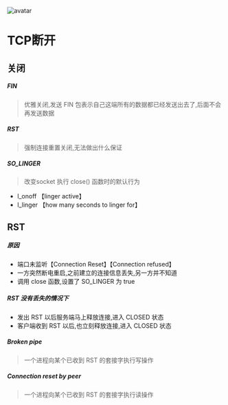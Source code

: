 ![avatar](http://pythonup.cn/static/public/picture/113.jpg)

# TCP断开

## 关闭

##### FIN

> 优雅关闭,发送 FIN 包表示自己这端所有的数据都已经发送出去了,后面不会再发送数据

##### RST
> 强制连接重置关闭,无法做出什么保证

##### SO_LINGER

> 改变socket 执行 close() 函数时的默认行为

* l_onoff 【linger active】
* l_linger 【how many seconds to linger for】

## RST

##### 原因

* 端口未监听【Connection Reset】【Connection refused】
* 一方突然断电重启,之前建立的连接信息丢失,另一方并不知道
* 调用 close 函数,设置了 SO_LINGER 为 true

##### RST 没有丢失的情况下

* 发出 RST 以后服务端⻢上释放连接,进入 CLOSED 状态
* 客户端收到 RST 以后,也立刻释放连接,进入 CLOSED 状态

##### Broken pipe
 > 一个进程向某个已收到 RST 的套接字执行写操作

 ##### Connection reset by peer
 > 一个进程向某个已收到 RST 的套接字执行读操作
